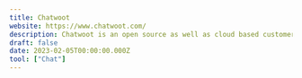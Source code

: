 ```yaml
---
title: Chatwoot
website: https://www.chatwoot.com/
description: Chatwoot is an open source as well as cloud based customer engagement platform Manage all of your customer conversation channels from one place
draft: false
date: 2023-02-05T00:00:00.000Z
tool: ["Chat"]
---
```

